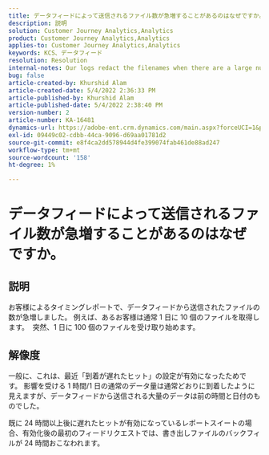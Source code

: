 ```yaml
---
title: データフィードによって送信されるファイル数が急増することがあるのはなぜですか。
description: 説明
solution: Customer Journey Analytics,Analytics
product: Customer Journey Analytics,Analytics
applies-to: Customer Journey Analytics,Analytics
keywords: KCS、データフィード
resolution: Resolution
internal-notes: Our logs redact the filenames when there are a large number of export files processed by data feeds, so you will see the file name in the logs "df_files" section as "REDACTED".
bug: false
article-created-by: Khurshid Alam
article-created-date: 5/4/2022 2:36:33 PM
article-published-by: Khurshid Alam
article-published-date: 5/4/2022 2:38:40 PM
version-number: 2
article-number: KA-16481
dynamics-url: https://adobe-ent.crm.dynamics.com/main.aspx?forceUCI=1&pagetype=entityrecord&etn=knowledgearticle&id=a20ec093-b7cb-ec11-a7b5-6045bd00dbbc
exl-id: 09449c02-cdbb-44ca-9096-d69aa01781d2
source-git-commit: e8f4ca2dd578944d4fe399074fab461de88ad247
workflow-type: tm+mt
source-wordcount: '158'
ht-degree: 1%

---
```


# データフィードによって送信されるファイル数が急増することがあるのはなぜですか。

## 説明


お客様によるタイミングレポートで、データフィードから送信されたファイルの数が急増しました。 例えば、あるお客様は通常 1 日に 10 個のファイルを取得します。  突然、1 日に 100 個のファイルを受け取り始めます。


## 解像度


一般に、これは、最近「到着が遅れたヒット」の設定が有効になったためです。 影響を受ける 1 時間/1 日の通常のデータ量は通常どおりに到着したように見えますが、データフィードから送信される大量のデータは前の時間と日付のものでした。

既に 24 時間以上後に遅れたヒットが有効になっているレポートスイートの場合、有効化後の最初のフィードリクエストでは、書き出しファイルのバックフィルが 24 時間おこなわれます。
